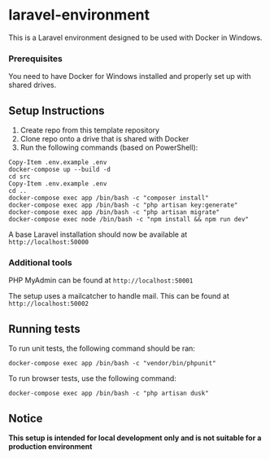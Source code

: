 # laravel-environment

This is a Laravel environment designed to be used with Docker in Windows.

### Prerequisites

You need to have Docker for Windows installed and properly set up with shared drives.

## Setup Instructions

1. Create repo from this template repository
1. Clone repo onto a drive that is shared with Docker
1. Run the following commands (based on PowerShell):

```
Copy-Item .env.example .env
docker-compose up --build -d
cd src
Copy-Item .env.example .env
cd ..
docker-compose exec app /bin/bash -c "composer install"
docker-compose exec app /bin/bash -c "php artisan key:generate"
docker-compose exec app /bin/bash -c "php artisan migrate"
docker-compose exec node /bin/bash -c "npm install && npm run dev"
``` 

A base Laravel installation should now be available at `http://localhost:50000`

### Additional tools

PHP MyAdmin can be found at `http://localhost:50001`

The setup uses a mailcatcher to handle mail. This can be found at `http://localhost:50002`

## Running tests

To run unit tests, the following command should be ran:

```
docker-compose exec app /bin/bash -c "vendor/bin/phpunit"
```

To run browser tests, use the following command:

```
docker-compose exec app /bin/bash -c "php artisan dusk"
```

## Notice

**This setup is intended for local development only and is not suitable for a production environment** 